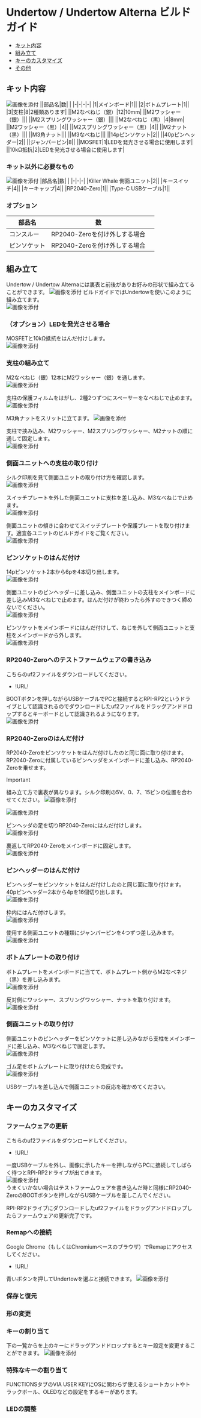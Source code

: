 # Undertow / Undertow Alterna ビルドガイド

- [キット内容](#キット内容)
- [組み立て](#組み立て)
- [キーのカスタマイズ](#キーのカスタマイズ)
- [その他](#その他)

## キット内容
![画像を添付](img/) 
||部品名|数| |
|-|-|-|-|
|1|メインボード|1||
|2|ボトムプレート|1||
|3|支柱|8|2種類あります|
||M2なべねじ（銀）|12|10mm|
||M2ワッシャー（銀）|||
||M2スプリングワッシャー（銀）|||
||M2なべねじ（黒）|4|8mm|
||M2ワッシャー（黒）|4||
||M2スプリングワッシャー（黒）|4||
||M2ナット（黒）|||
||M3角ナット|||
||M3なべねじ|||
||14pピンソケット|2||
||40pピンヘッダー|2||
||ジャンパーピン|8||
||MOSFET|1|LEDを発光させる場合に使用します|
||10kΩ抵抗|2|LEDを発光させる場合に使用します|

### キット以外に必要なもの
![画像を添付](img/) 
|部品名|数| |
|-|-|-|
|Killer Whale 側面ユニット|2||
|キースイッチ|4||
|キーキャップ|4||
|RP2040-Zero|1||
|Type-C USBケーブル|1||

### オプション
|部品名|数| |
|-|-|-|
|コンスルー|RP2040-Zeroを付け外しする場合||
|ピンソケット|RP2040-Zeroを付け外しする場合||

## 組み立て
Undertow / Undertow Alternaには裏表と前後がありお好みの形状で組み立てることができます。 
![画像を添付](img/) 
ビルドガイドではUndertowを使いこのように組み立てます。  
![画像を添付](img/) 

### （オプション）LEDを発光させる場合
MOSFETと10kΩ抵抗をはんだ付けします。  
![画像を添付](img/) 

### 支柱の組み立て
M2なべねじ（銀）12本にM2ワッシャー（銀）を通します。  
![画像を添付](img/) 

支柱の保護フィルムをはがし、2種2つずつにスペーサーをなべねじで止めます。  
![画像を添付](img/) 

M3角ナットをスリットに立てます。
![画像を添付](img/) 

支柱で挟み込み、M2ワッシャー、M2スプリングワッシャー、M2ナットの順に通して固定します。  
![画像を添付](img/) 

### 側面ユニットへの支柱の取り付け
シルク印刷を見て側面ユニットの取り付け方を確認します。  
![画像を添付](img/) 

スイッチプレートを外した側面ユニットに支柱を差し込み、M3なべねじで止めます。  
![画像を添付](img/) 

側面ユニットの傾きに合わせてスイッチプレートや保護プレートを取り付けます。適宜各ユニットのビルドガイドをご覧ください。  
![画像を添付](img/) 

### ピンソケットのはんだ付け
14pピンソケット2本から6pを4本切り出します。  
![画像を添付](img/) 

側面ユニットのピンヘッダーに差し込み、側面ユニットの支柱をメインボードに差し込みM3なべねじで止めます。はんだ付けが終わったら外すのできつく締めないでください。  
![画像を添付](img/) 

ピンソケットをメインボードにはんだ付けして、ねじを外して側面ユニットと支柱をメインボードから外します。  
![画像を添付](img/) 

### RP2040-Zeroへのテストファームウェアの書き込み
こちらのuf2ファイルをダウンロードしてください。  
- !URL!

BOOTボタンを押しながらUSBケーブルでPCと接続するとRPI-RP2というドライブとして認識されるのでダウンロードしたuf2ファイルをドラッグアンドドロップするとキーボードとして認識されるようになります。  
![画像を添付](img/) 

### RP2040-Zeroのはんだ付け
RP2040-Zeroをピンソケットをはんだ付けしたのと同じ面に取り付けます。  
RP2040-Zeroに付属しているピンヘッダをメインボードに差し込み、RP2040-Zeroを乗せます。  
> [!IMPORTANT] 
> 組み立て方で裏表が異なります。シルク印刷の5V、0、7、15ピンの位置を合わせてください。
> ![画像を添付](img/)

![画像を添付](img/) 

ピンヘッダの足を切りRP2040-Zeroにはんだ付けします。  
![画像を添付](img/)  

裏返してRP2040-Zeroをメインボードに固定します。  
![画像を添付](img/)  

### ピンヘッダーのはんだ付け
ピンヘッダーをピンソケットをはんだ付けしたのと同じ面に取り付けます。  
40pピンヘッダー2本から4pを16個切り出します。  
![画像を添付](img/)  

枠内にはんだ付けします。  
![画像を添付](img/)  

使用する側面ユニットの種類にジャンパーピンを4つずつ差し込みます。  
![画像を添付](img/)  

### ボトムプレートの取り付け
ボトムプレートをメインボードに当てて、ボトムプレート側からM2なべネジ（黒）を差し込みます。  
![画像を添付](img/)   

反対側にワッシャー、スプリングワッシャー、ナットを取り付けます。  
![画像を添付](img/)  

### 側面ユニットの取り付け
側面ユニットのピンヘッダーをピンソケットに差し込みながら支柱をメインボードに差し込み、M3なべねじで固定します。  
![画像を添付](img/)  

ゴム足をボトムプレートに取り付けたら完成です。  
![画像を添付](img/)  

USBケーブルを差し込んで側面ユニットの反応を確かめてください。

## キーのカスタマイズ
### ファームウェアの更新
こちらのuf2ファイルをダウンロードしてください。
-  !URL!

一度USBケーブルを外し、画像に示したキーを押しながらPCに接続してしばらく待つとRPI-RP2ドライブが出てきます。  
![画像を添付](img/)  
うまくいかない場合はテストファームウェアを書き込んだ時と同様にRP2040-ZeroのBOOTボタンを押しながらUSBケーブルを差しこんでください。  

RPI-RP2ドライブにダウンロードしたuf2ファイルをドラッグアンドドロップしたらファームウェアの更新完了です。  

### Remapへの接続
Google Chrome（もしくはChromiumベースのブラウザ）でRemapにアクセスしてください。
- !URL!

青いボタンを押してUndertowを選ぶと接続できます。
![画像を添付](img/)   

### 保存と復元

### 形の変更

### キーの割り当て
下の一覧からを上のキーにドラッグアンドドロップするとキー設定を変更することができます。
![画像を添付](img/)

### 特殊なキーの割り当て
FUNCTIONSタブのVIA USER KEYにOSに関わらず使えるショートカットやトラックボール、OLEDなどの設定をするキーがあります。

### LEDの調整


